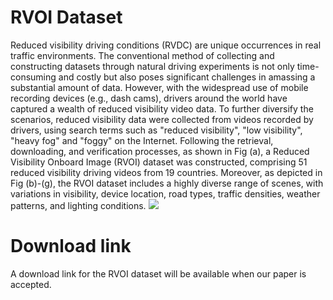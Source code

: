 # RVOI Dataset
Reduced visibility driving conditions (RVDC) are unique occurrences in real traffic environments. The conventional method of collecting and constructing datasets through natural driving experiments is not only time-consuming and costly but also poses significant challenges in amassing a substantial amount of data. However, with the widespread use of mobile recording devices (e.g., dash cams), drivers around the world have captured a wealth of reduced visibility video data. To further diversify the scenarios, reduced visibility data were collected from videos recorded by drivers, using search terms such as "reduced visibility", "low visibility", "heavy fog" and "foggy" on the Internet. Following the retrieval, downloading, and verification processes, as shown in Fig (a), a Reduced Visibility Onboard Image (RVOI) dataset was constructed, comprising 51 reduced visibility driving videos from 19 countries. Moreover, as depicted in Fig (b)-(g), the RVOI dataset includes a highly diverse range of scenes, with variations in visibility, device location, road types, traffic densities, weather patterns, and lighting conditions. 
![](https://github.com/JiBingdong/ROVI-Dataset/blob/2d020778dfaadb2d255f0a2b3ea509789938a8d9/dataset.jpg)

# Download link
A download link for the RVOI dataset will be available when our paper is accepted.
